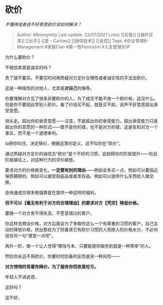 # 砍价
*不懂得或者说不好意思砍价该如何解决？*

> Author: #Anonymity
Last update: *23/07/2021* 
Links: [[买鱼]] [[循环买卖]] [[出手]] [[爱 - Caritas]] [[授信技术]] [[说谎]]
Tags:  #企业管理B-Management #家族Clan #第一性Feminism #人生管理SOP  



为什么要砍价？

不相信卖家是诚实的吗？

贵了就不要买，不要花时间用质疑对方定价合理性或者诚实性的手法去砍价。

这是一种隐性的对他人、尤其是**对自己**的侮辱。

你要理解对方见了很多非要砍价的人，为了成交不能不放一个假价格，这没什么，但是你不要因此学别人砍价。看了价钱买不起，就是买不起，说声不好意思超出承受意愿。

扭头走。超出你的承受意愿——注意，不是超出你的承受能力，超出承受能力只是超出你的意愿的一种形式——既不是你的错，也不是对方的错，这是告知对方一个事实，而不是一个道德审判。

ta把你叫住，决定降价，根据这里的定义，这不叫你在“砍价”。

通过质疑对方定价的诚信去“砍价”是个不好的习惯，会妨碍你的阶层提升——社会阶层越往上，对这种行为的评价越低。

要求对方的价格做变化，**一定要有别的理由**——例如会多买一点、例如可以要临近保质期限的、例如可以接受瑕疵品或者库存品、例如可以提供什么东西给人做交换。

会快速成交很多勉强算是在提供一种这样的福利。

**但不可以【毫无有利于对方的合理理由】的要求对方【凭空】降低价格。**

要做一个对方舍不得失去、不愿意错过的客户。

你这样去商谈价格，对方后面会为了争取你这么一个有尊重的习惯的客户，自己主动的降低价格，挤出那些为了防备其它有砍价习惯的人而掺入的价格水分，不必你说任何一句“便宜一点吧”。

  


再升一阶，做一个让人觉得“哪怕亏本、只要能提供服务到就是一种荣幸”的人。

然后你永远不用砍价，你要时时防备的反而是另一种风险——

**对方悄悄的背着你降价，为了服务你而故意吃亏。**

年轻人不讲武德，

这好吗？

这不好。



